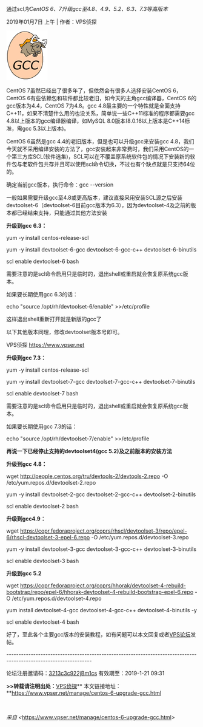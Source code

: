 通过scl*为CentOS 6、7升级gcc至4.8、4.9、5.2、6.3、7.3等高版本*

2019年01月7日 上午 \| 作者：VPS侦探

![](media/563456f06696ec4ab148bdd5ac68c9f0.png)

CentOS 7虽然已经出了很多年了，但依然会有很多人选择安装CentOS 6，CentOS
6有些依赖包和软件都比较老旧，如今天的主角gcc编译器，CentOS
6的gcc版本为4.4，CentOS 7为4.8。gcc
4.8最主要的一个特性就是全面支持C++11，如果不清楚什么用的也没关系，简单说一些C++11标准的程序都需要gcc
4.8以上版本的gcc编译器编译，如MySQL 8.0版本(8.0.16以上版本是C++14标准，需gcc
5.3以上版本)。

CentOS 6虽然是gcc 4.4的老旧版本，但是也可以升级gcc来安装gcc
4.8，我们今天就不采用编译安装的方法了，gcc安装起来非常费时，我们采用CentOS的一个第三方库SCL(软件选集)，SCL可以在不覆盖原系统软件包的情况下安装新的软件包与老软件包共存并且可以使用scl命令切换，不过也有个缺点就是只支持64位的。

确定当前gcc版本，执行命令：gcc --version

一般如果需要升级gcc至4.8或更高版本，建议直接采用安装SCL源之后安装devtoolset-6（devtoolset-6目前gcc版本为6.3），因为devtoolset-4及之前的版本都已经结束支持，只能通过其他方法安装

**升级到gcc 6.3：**

yum -y install centos-release-scl

yum -y install devtoolset-6-gcc devtoolset-6-gcc-c++ devtoolset-6-binutils

scl enable devtoolset-6 bash

需要注意的是scl命令启用只是临时的，退出shell或重启就会恢复原系统gcc版本。

如果要长期使用gcc 6.3的话：

echo "source /opt/rh/devtoolset-6/enable" \>\>/etc/profile

这样退出shell重新打开就是新版的gcc了

以下其他版本同理，修改devtoolset版本号即可。

VPS侦探 <https://www.vpser.net>

**升级到gcc 7.3：**

yum -y install centos-release-scl

yum -y install devtoolset-7-gcc devtoolset-7-gcc-c++ devtoolset-7-binutils

scl enable devtoolset-7 bash

需要注意的是scl命令启用只是临时的，退出shell或重启就会恢复原系统gcc版本。

如果要长期使用gcc 7.3的话：

echo "source /opt/rh/devtoolset-7/enable" \>\>/etc/profile

**再说一下已经停止支持的devtoolset4(gcc 5.2)及之前版本的安装方法**

**升级到gcc 4.8：**

wget <http://people.centos.org/tru/devtools-2/devtools-2.repo> -O
/etc/yum.repos.d/devtoolset-2.repo

yum -y install devtoolset-2-gcc devtoolset-2-gcc-c++ devtoolset-2-binutils

scl enable devtoolset-2 bash

**升级到gcc4.9：**

wget
<https://copr.fedoraproject.org/coprs/rhscl/devtoolset-3/repo/epel-6/rhscl-devtoolset-3-epel-6.repo>
-O /etc/yum.repos.d/devtoolset-3.repo

yum -y install devtoolset-3-gcc devtoolset-3-gcc-c++ devtoolset-3-binutils

scl enable devtoolset-3 bash

**升级到gcc 5.2**

wget
<https://copr.fedoraproject.org/coprs/hhorak/devtoolset-4-rebuild-bootstrap/repo/epel-6/hhorak-devtoolset-4-rebuild-bootstrap-epel-6.repo>
-O /etc/yum.repos.d/devtoolset-4.repo

yum install devtoolset-4-gcc devtoolset-4-gcc-c++ devtoolset-4-binutils -y

scl enable devtoolset-4 bash

好了，至此各个主要gcc版本的安装教程，如有问题可以本文回复或者[VPS论坛](https://bbs.vpser.net/)发帖。

\-----------------------------------------------------------------------------------------------------------------

论坛注册邀请码：[3213c3c922jBm1cs](https://bbs.vpser.net/reg.php?invitecode=3213c3c922jBm1cs) 有效期至：2019-1-21
09:31

**\>\>转载请注明出处：**[VPS侦探](https://www.vpser.net/)** 本文链接地址：**<https://www.vpser.net/manage/centos-6-upgrade-gcc.html>

 

*来自 \<*<https://www.vpser.net/manage/centos-6-upgrade-gcc.html>*\>*
